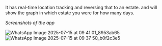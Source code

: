 It has real-time location tracking and reversing that to an estate. and will show the graph in which estate you were for how many days.

*Screenshots of the app*

![WhatsApp Image 2025-07-15 at 09 41 01_8953ab65](https://github.com/user-attachments/assets/7a355c24-cede-4dc5-a9f4-5620c7e24d0b)
![WhatsApp Image 2025-07-15 at 09 37 50_b0f2c3e5](https://github.com/user-attachments/assets/874bde20-ecc1-43f0-8da8-21b825fec367)
